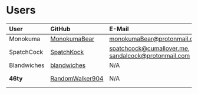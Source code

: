 # Users

| User        | GitHub                                                | E-Mail                                                                                                                     | Reddit                                                                                       | Permissions |
| :---------- | :---------------------------------------------------- | :------------------------------------------------------------------------------------------------------------------------- | :------------------------------------------------------------------------------------------- | :---------- |
| Monokuma    | [MonokumaBear](https://github.com/MonokumaBear)       | [monokumaBear@protonmail.com](mailto:monokumaBear@protonmail.com)                                                          | [Mr_Piggens](https://reddit.com/u/Mr_Piggens)                                                | Admin       |
| SpatchCock  | [SpatchKock](https://github.com/SpatchKock)           | [spatchcock@cumallover.me](mailto:spatchcock@cumallover.me), [sandalcock@protonmail.com](mailto:sandalcock@protonmail.com) | [ben_mussolini](https://reddit.com/u/ben_mussolini)                                          | Write       |
| Blandwiches | [blandwiches](https://github.com/blandwiches)         | N/A                                                                                                                        | [Blandwiches25](https://reddit.com/u/Blandwiches25)                                          | Read        |
| **46ty**    | [RandomWalker904](https://github.com/RandomWalker904) | N/A                                                                                                                        | [46ty](https://reddit.com/u/46ty), [RandomWalker1101](https://reddit.com/u/RandomWalker1101) | Read        |

